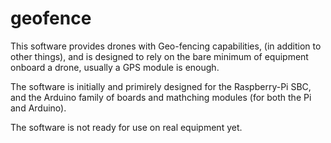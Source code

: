 # geofence
This software provides drones with Geo-fencing capabilities, (in addition to other things), and is designed to rely on the bare minimum of equipment onboard a drone, usually a GPS module is enough.

The software is initially and primirely designed for the Raspberry-Pi SBC, and the Arduino family of boards and mathching modules (for both the Pi and Arduino).

The software is not ready for use on real equipment yet.
